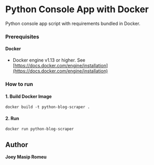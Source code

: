 # Python Console App with Docker

Python console app script with requirements bundled in Docker.

### Prerequisites

#### Docker

  * Docker engine v1.13 or higher. See [https://docs.docker.com/engine/installation](https://docs.docker.com/engine/installation)

### How to run

#### 1. Build Docker Image

    docker build -t python-blog-scraper .

#### 2. Run

    docker run python-blog-scraper

## Author

**Joey Masip Romeu**
